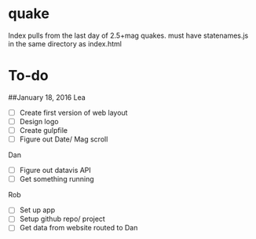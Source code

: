 # quake
Index pulls from the last day of 2.5+mag quakes.  must have statenames.js in the same directory as index.html
# To-do

##January 18, 2016
Lea 
- [ ] Create first version of web layout
- [ ] Design logo
- [ ] Create gulpfile
- [ ] Figure out Date/ Mag scroll

Dan 
- [ ] Figure out datavis API
- [ ] Get something running

Rob
- [ ] Set up app
- [ ] Setup github repo/ project
- [ ] Get data from website routed to Dan

